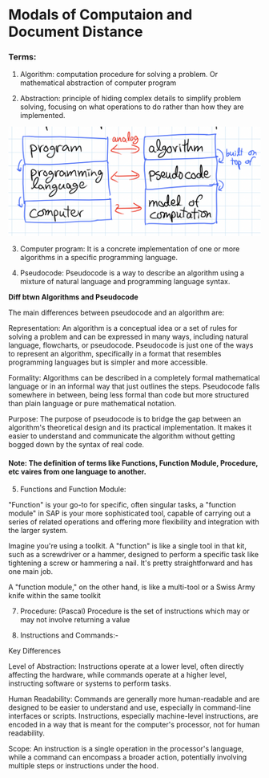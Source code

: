 # Modals of Computaion and Document Distance

### Terms: 
1. Algorithm: computation procedure for solving a problem.
Or mathematical abstraction of computer program 

2. Abstraction: principle of hiding complex details to simplify problem solving, 
focusing on what operations to do rather than how they are implemented.

![Models of computation](<Screenshot 2024-03-25 at 3.00.47 AM.png>)

3. Computer program: It is a concrete implementation of one or more algorithms in a                 specific programming language.

4. Pseudocode: Pseudocode is a way to describe an algorithm using a mixture of natural language and programming language syntax.

**Diff btwn Algorithms and Pseudocode**
<p>The main differences between pseudocode and an algorithm are:</p>

<p>Representation: An algorithm is a conceptual idea or a set of rules for solving a problem and can be expressed in many ways, including natural language, flowcharts, or pseudocode. Pseudocode is just one of the ways to represent an algorithm, specifically in a format that resembles programming languages but is simpler and more accessible.</p>
<p>Formality: Algorithms can be described in a completely formal mathematical language or in an informal way that just outlines the steps. Pseudocode falls somewhere in between, being less formal than code but more structured than plain language or pure mathematical notation.</p>
<p>Purpose: The purpose of pseudocode is to bridge the gap between an algorithm's theoretical design and its practical implementation. It makes it easier to understand and communicate the algorithm without getting bogged down by the syntax of real code.</p>

#### Note: The definition of terms like Functions, Function Module, Procedure, etc vaires from one language to another.
5. Functions and Function Module:
<p>"Function" is your go-to for specific, often singular tasks, a "function module" in SAP is your more sophisticated tool, capable of carrying out a series of related operations and offering more flexibility and integration with the larger system.</p>
<p>
Imagine you're using a toolkit. A "function" is like a single tool in that kit, such as a screwdriver or a hammer, designed to perform a specific task like tightening a screw or hammering a nail. It's pretty straightforward and has one main job.

A "function module," on the other hand, is like a multi-tool or a Swiss Army knife within the same toolkit</p>

7. Procedure: (Pascal) Procedure is the set of instructions which may or may not involve returning a value

8. Instructions and Commands:-
<p>Key Differences</p>
<p>Level of Abstraction: Instructions operate at a lower level, often directly affecting the hardware, while commands operate at a higher level, instructing software or systems to perform tasks.</p>
<p>Human Readability: Commands are generally more human-readable and are designed to be easier to understand and use, especially in command-line interfaces or scripts. Instructions, especially machine-level instructions, are encoded in a way that is meant for the computer's processor, not for human readability.</p>
<p>Scope: An instruction is a single operation in the processor's language, while a command can encompass a broader action, potentially involving multiple steps or instructions under the hood.</p>
